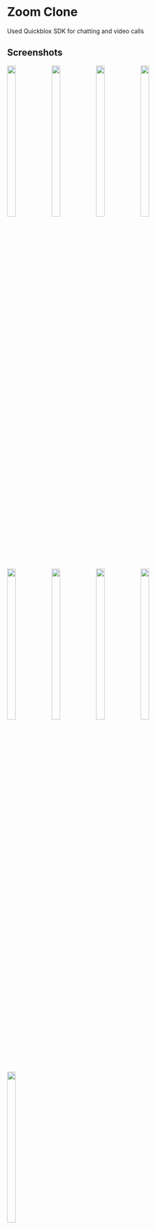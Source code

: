 # Zoom Clone
Used Quickblox SDK for chatting and video calls
## Screenshots
<div>
<img src="https://user-images.githubusercontent.com/67891339/148371207-35f4a917-9260-4227-a548-d875bb32a88c.jpg" align=left width=20% height=30%>

<img src="https://user-images.githubusercontent.com/67891339/148371288-c8ccd391-57c2-4ff4-a5c1-503b3621bc13.jpg" align=center width=20% height=30%>

<img src="https://user-images.githubusercontent.com/67891339/148371332-dd747058-177e-410c-8dfe-66d4797b4775.jpg" align=left width=20% height=30%>

<img src="https://user-images.githubusercontent.com/67891339/148371368-a03a73ed-ae39-48eb-822c-6f5ac017c921.jpg" align=center width=20% height=30%>

<img src="https://user-images.githubusercontent.com/67891339/148371473-77102c5f-344d-4eb7-8da9-af0abb62f99e.jpg" align=left width=20% height=30%>

<img src="https://user-images.githubusercontent.com/67891339/148371542-718bcf98-7c0d-4609-be61-2d2c03f2c23b.jpg" align=center width=20% height=30%>

<img src="https://user-images.githubusercontent.com/67891339/148371785-edf8d106-7fd4-4590-a2e5-189433b8d2b9.jpg" align=left width=20% height=30%>

<img src="https://user-images.githubusercontent.com/67891339/148371828-3a24d6cd-b7a5-46b7-90b1-c03e8074fe17.jpg" align=center width=20% height=30%>

<img src="https://user-images.githubusercontent.com/67891339/148371070-b7d11cd7-99e1-4ccb-9725-962acdb8a79b.jpg" align=left width=20% height=30%>

</div>

 
